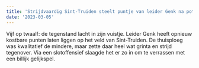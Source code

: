 ```yaml
---
title: 'Strijdvaardig Sint-Truiden steelt puntje van leider Genk na potige partij.'
date: '2023-03-05'
---
```

Vijf op twaalf: de tegenstand lacht in zijn vuistje. Leider Genk heeft opnieuw kostbare punten laten liggen op het veld van Sint-Truiden. De thuisploeg was kwalitatief de mindere, maar zette daar heel wat grinta en strijd tegenover. Via een slotoffensief slaagde het er zo in om te verrassen met een billijk gelijkspel.

